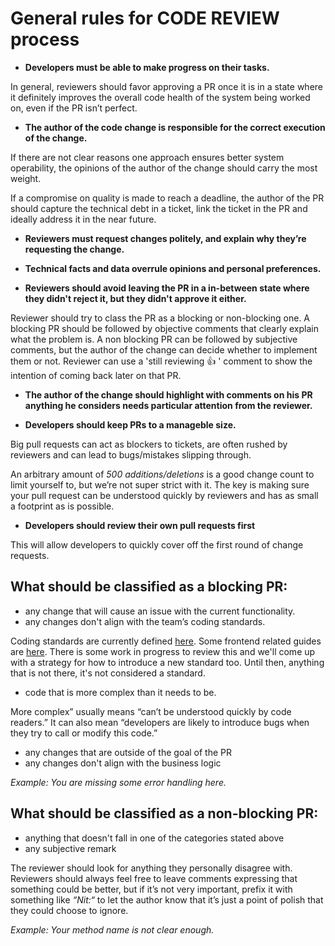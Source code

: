 # General rules for CODE REVIEW process

- **Developers must be able to make progress on their tasks.**

In general, reviewers should favor approving a PR once it is in a state where it definitely improves the overall code health of the system being worked on, even if the PR isn’t perfect.

- **The author of the code change is responsible for the correct execution of the change.**

If there are not clear reasons one approach ensures better system operability, the opinions of the author of the change should carry the most weight.

If a compromise on quality is made to reach a deadline, the author of the PR should capture the technical debt in a ticket, link the ticket in the PR and ideally address it in the near future.

- **Reviewers must request changes politely, and explain why they’re requesting the change.**

- **Technical facts and data overrule opinions and personal preferences.**

- **Reviewers should avoid leaving the PR in a in-between state where they didn't reject it, but they didn't approve it either.**

Reviewer should try to class the PR as a blocking or non-blocking one. A blocking PR should be followed by objective comments that clearly explain what the problem is. A non blocking PR can be followed by subjective comments, but the author of the change can decide whether to implement them or not.
Reviewer can use a 'still reviewing 👍 ' comment to show the intention of coming back later on that PR.

- **The author of the change should highlight with comments on his PR anything he considers needs particular attention from the reviewer.**

- **Developers should keep PRs to a manageble size.**

Big pull requests can act as blockers to tickets, are often rushed by reviewers and can lead to bugs/mistakes slipping through.

An arbitrary amount of _500 additions/deletions_ is a good change count to limit yourself to, but we’re not super strict with it. The key is making sure your pull request can be understood quickly by reviewers and has as small a footprint as is possible.

- **Developers should review their own pull requests first**

This will allow developers to quickly cover off the first round of change requests.

## What should be classified as a blocking PR:

- any change that will cause an issue with the current functionality.
- any changes don't align with the team’s coding standards.

Coding standards are currently defined [here](https://shieldpay.atlassian.net/wiki/spaces/DEV/pages/2244050945/Coding+Standards). Some frontend related guides are [here](https://github.com/Shieldpay/optimus/wiki/Frontend-coding-style-guide). There is some work in progress to review this and we'll come up with a strategy for how to introduce a new standard too. Until then, anything that is not there, it's not considered a standard.

- code that is more complex than it needs to be.

More complex” usually means “can’t be understood quickly by code readers.” It can also mean “developers are likely to introduce bugs when they try to call or modify this code.”

- any changes that are outside of the goal of the PR
- any changes don't align with the business logic

_Example: You are missing some error handling here._

## What should be classified as a non-blocking PR:

- anything that doesn't fall in one of the categories stated above
- any subjective remark

The reviewer should look for anything they personally disagree with. Reviewers should always feel free to leave comments expressing that something could be better, but if it’s not very important, prefix it with something like _“Nit:“_ to let the author know that it’s just a point of polish that they could choose to ignore.

_Example: Your method name is not clear enough._
